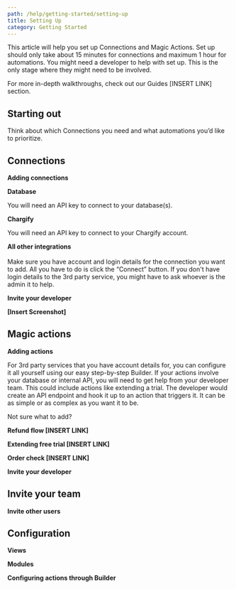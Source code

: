 ```yaml
---
path: /help/getting-started/setting-up
title: Setting Up
category: Getting Started
---
```

This article will help you set up Connections and Magic Actions. Set up should only take about 15 minutes for connections and maximum 1 hour for automations. You might need a developer to help with set up. This is the only stage where they might need to be involved. 

For more in-depth walkthroughs, check out our Guides \[INSERT LINK] section.

## **Starting out**

Think about which Connections you need and what automations you’d like to prioritize.

## **Connections**

**Adding connections**

**Database**

You will need an API key to connect to your database(s).

**Chargify**

You will need an API key to connect to your Chargify account.

**All other integrations**\
\
Make sure you have account and login details for the connection you want to add. All you have to do is click the “Connect” button. If you don't have login details to the 3rd party service, you might have to ask whoever is the admin it to help.

**Invite your developer**

**\[Insert Screenshot]**

## **Magic actions**

**Adding actions**

For 3rd party services that you have account details for, you can configure it all yourself using our easy step-by-step Builder. If your actions involve your database or internal API, you will need to get help from your developer team. This could include actions like extending a trial. The developer would create an API endpoint and hook it up to an action that triggers it. It can be as simple or as complex as you want it to be.

Not sure what to add?

**Refund flow \[INSERT LINK]**

**Extending free trial \[INSERT LINK]**

**Order check \[INSERT LINK]**

**Invite your developer**

## Invite your team

**Invite other users**



## Configuration

**Views**

**Modules**

**Configuring actions through Builder**
